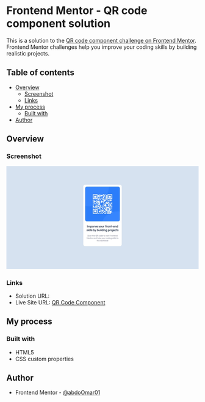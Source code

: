 # Frontend Mentor - QR code component solution

This is a solution to the [QR code component challenge on Frontend Mentor](https://www.frontendmentor.io/challenges/qr-code-component-iux_sIO_H). Frontend Mentor challenges help you improve your coding skills by building realistic projects. 

## Table of contents

- [Overview](#overview)
  - [Screenshot](#screenshot)
  - [Links](#links)
- [My process](#my-process)
  - [Built with](#built-with)
- [Author](#author)

## Overview

### Screenshot

![](./screenshot.jpeg)

### Links

- Solution URL: [](https://your-solution-url.com)
- Live Site URL: [QR Code Component](https://abdoomar01.github.io/qrcodecomponent/)

## My process

### Built with

- HTML5
- CSS custom properties

## Author

- Frontend Mentor - [@abdoOmar01](https://www.frontendmentor.io/profile/abdoOmar01)